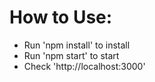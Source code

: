 # How to Use:
- Run 'npm install' to install
- Run 'npm start' to start
- Check 'http://localhost:3000'